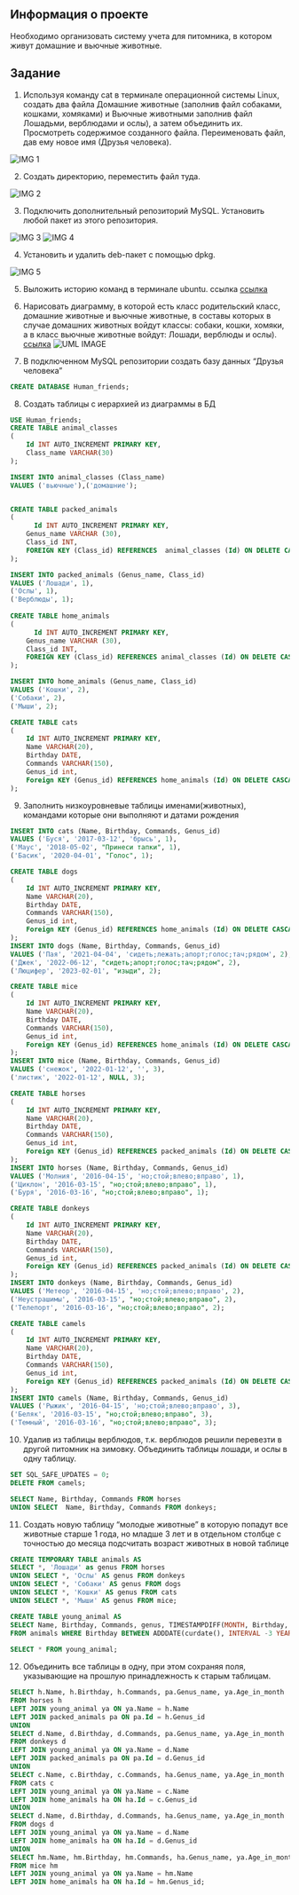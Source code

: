 ## Информация о проекте
Необходимо организовать систему учета для питомника, в котором живут
домашние и вьючные животные.

## Задание
1. Используя команду cat в терминале операционной системы Linux, создать
два файла Домашние животные (заполнив файл собаками, кошками,
хомяками) и Вьючные животными заполнив файл Лошадьми, верблюдами и
ослы), а затем объединить их. Просмотреть содержимое созданного файла.
Переименовать файл, дав ему новое имя (Друзья человека).

![IMG 1](https://github.com/KartincevAlexsandr/GB_attest1/blob/main/image/1.png)

2. Создать директорию, переместить файл туда.

![IMG 2](https://github.com/KartincevAlexsandr/GB_attest1/blob/main/image/2.png)

3. Подключить дополнительный репозиторий MySQL. Установить любой пакет
из этого репозитория.

![IMG 3](https://github.com/KartincevAlexsandr/GB_attest1/blob/main/image/3.png)
![IMG 4](https://github.com/KartincevAlexsandr/GB_attest1/blob/main/image/4.png)

4. Установить и удалить deb-пакет с помощью dpkg.

![IMG 5](https://github.com/KartincevAlexsandr/GB_attest1/blob/main/image/5.png)


5. Выложить историю команд  в терминале ubuntu. ссылка [ссылка](https://github.com/KartincevAlexsandr/GB_attest1/blob/main/consoleComandHistory)

6. Нарисовать диаграмму, в которой есть класс родительский класс, домашние
животные и вьючные животные, в составы которых в случае домашних
животных войдут классы: собаки, кошки, хомяки, а в класс вьючные животные
войдут: Лошади, верблюды и ослы).
 [ссылка](https://lucid.app/lucidchart/f88882b8-4342-4a39-b872-e19e685ab97d/edit?viewport_loc=-11%2C-171%2C2219%2C1031%2C0_0&invitationId=inv_bc756d26-064d-4797-8e92-269055042670)
![UML IMAGE](https://github.com/KartincevAlexsandr/GB_attest1/blob/main/image/animal.png)


7. В подключенном MySQL репозитории создать базу данных “Друзья
человека”
```sql
CREATE DATABASE Human_friends;
```

8. Создать таблицы с иерархией из диаграммы в БД
```sql
USE Human_friends;
CREATE TABLE animal_classes
(
	Id INT AUTO_INCREMENT PRIMARY KEY, 
	Class_name VARCHAR(30)
);

INSERT INTO animal_classes (Class_name)
VALUES ('вьючные'),('домашние');  


CREATE TABLE packed_animals
(
	  Id INT AUTO_INCREMENT PRIMARY KEY,
    Genus_name VARCHAR (30),
    Class_id INT,
    FOREIGN KEY (Class_id) REFERENCES  animal_classes (Id) ON DELETE CASCADE ON UPDATE CASCADE
);

INSERT INTO packed_animals (Genus_name, Class_id)
VALUES ('Лошади', 1),
('Ослы', 1),  
('Верблюды', 1); 
    
CREATE TABLE home_animals
(
	  Id INT AUTO_INCREMENT PRIMARY KEY,
    Genus_name VARCHAR (30),
    Class_id INT,
    FOREIGN KEY (Class_id) REFERENCES animal_classes (Id) ON DELETE CASCADE ON UPDATE CASCADE
);

INSERT INTO home_animals (Genus_name, Class_id)
VALUES ('Кошки', 2),
('Собаки', 2),  
('Мыши', 2); 

CREATE TABLE cats 
(       
    Id INT AUTO_INCREMENT PRIMARY KEY, 
    Name VARCHAR(20), 
    Birthday DATE,
    Commands VARCHAR(150),
    Genus_id int,
    Foreign KEY (Genus_id) REFERENCES home_animals (Id) ON DELETE CASCADE ON UPDATE CASCADE
);
```
9. Заполнить низкоуровневые таблицы именами(животных), командами
которые они выполняют и датами рождения
```sql
INSERT INTO cats (Name, Birthday, Commands, Genus_id)
VALUES ('Буся', '2017-03-12', 'брысь', 1),
('Маус', '2018-05-02', "Принеси тапки", 1),  
('Басик', '2020-04-01', "Голос", 1); 

CREATE TABLE dogs 
(       
    Id INT AUTO_INCREMENT PRIMARY KEY, 
    Name VARCHAR(20), 
    Birthday DATE,
    Commands VARCHAR(150),
    Genus_id int,
    Foreign KEY (Genus_id) REFERENCES home_animals (Id) ON DELETE CASCADE ON UPDATE CASCADE
);
INSERT INTO dogs (Name, Birthday, Commands, Genus_id)
VALUES ('Пая', '2021-04-04', 'сидеть;лежать;апорт;голос;тач;рядом', 2),
('Джек', '2022-06-12', "сидеть;апорт;голос;тач;рядом", 2),  
('Люцифер', '2023-02-01', "изыди", 2);

CREATE TABLE mice
(       
    Id INT AUTO_INCREMENT PRIMARY KEY, 
    Name VARCHAR(20), 
    Birthday DATE,
    Commands VARCHAR(150),
    Genus_id int,
    Foreign KEY (Genus_id) REFERENCES home_animals (Id) ON DELETE CASCADE ON UPDATE CASCADE
);
INSERT INTO mice (Name, Birthday, Commands, Genus_id)
VALUES ('снежок', '2022-01-12', '', 3),
('листик', '2022-01-12', NULL, 3);

CREATE TABLE horses 
(       
    Id INT AUTO_INCREMENT PRIMARY KEY, 
    Name VARCHAR(20), 
    Birthday DATE,
    Commands VARCHAR(150),
    Genus_id int,
    Foreign KEY (Genus_id) REFERENCES packed_animals (Id) ON DELETE CASCADE ON UPDATE CASCADE
);
INSERT INTO horses (Name, Birthday, Commands, Genus_id)
VALUES ('Молния', '2016-04-15', 'но;стой;влево;вправо', 1),
('Циклон', '2016-03-15', "но;стой;влево;вправо", 1),  
('Буря', '2016-03-16', "но;стой;влево;вправо", 1);

CREATE TABLE donkeys 
(       
    Id INT AUTO_INCREMENT PRIMARY KEY, 
    Name VARCHAR(20), 
    Birthday DATE,
    Commands VARCHAR(150),
    Genus_id int,
    Foreign KEY (Genus_id) REFERENCES packed_animals (Id) ON DELETE CASCADE ON UPDATE CASCADE
);
INSERT INTO donkeys (Name, Birthday, Commands, Genus_id)
VALUES ('Метеор', '2016-04-15', 'но;стой;влево;вправо', 2),
('Неустрашимы', '2016-03-15', "но;стой;влево;вправо", 2),  
('Телепорт', '2016-03-16', "но;стой;влево;вправо", 2);

CREATE TABLE camels 
(       
    Id INT AUTO_INCREMENT PRIMARY KEY, 
    Name VARCHAR(20), 
    Birthday DATE,
    Commands VARCHAR(150),
    Genus_id int,
    Foreign KEY (Genus_id) REFERENCES packed_animals (Id) ON DELETE CASCADE ON UPDATE CASCADE
);
INSERT INTO camels (Name, Birthday, Commands, Genus_id)
VALUES ('Рыжик', '2016-04-15', 'но;стой;влево;вправо', 3),
('Беляк', '2016-03-15', "но;стой;влево;вправо", 3),  
('Темный', '2016-03-16', "но;стой;влево;вправо", 3);
```

10. Удалив из таблицы верблюдов, т.к. верблюдов решили перевезти в другой
питомник на зимовку. Объединить таблицы лошади, и ослы в одну таблицу.

```sql
SET SQL_SAFE_UPDATES = 0;
DELETE FROM camels;

SELECT Name, Birthday, Commands FROM horses
UNION SELECT  Name, Birthday, Commands FROM donkeys;
```

11. Создать новую таблицу “молодые животные” в которую попадут все
животные старше 1 года, но младше 3 лет и в отдельном столбце с точностью
до месяца подсчитать возраст животных в новой таблице
```sql
CREATE TEMPORARY TABLE animals AS 
SELECT *, 'Лошади' as genus FROM horses
UNION SELECT *, 'Ослы' AS genus FROM donkeys
UNION SELECT *, 'Собаки' AS genus FROM dogs
UNION SELECT *, 'Кошки' AS genus FROM cats
UNION SELECT *, 'Мыши' AS genus FROM mice;

CREATE TABLE young_animal AS
SELECT Name, Birthday, Commands, genus, TIMESTAMPDIFF(MONTH, Birthday, CURDATE()) AS Age_in_month
FROM animals WHERE Birthday BETWEEN ADDDATE(curdate(), INTERVAL -3 YEAR) AND ADDDATE(CURDATE(), INTERVAL -1 YEAR);
 
SELECT * FROM young_animal;
```
12. Объединить все таблицы в одну, при этом сохраняя поля, указывающие на
прошлую принадлежность к старым таблицам.
```sql
SELECT h.Name, h.Birthday, h.Commands, pa.Genus_name, ya.Age_in_month 
FROM horses h
LEFT JOIN young_animal ya ON ya.Name = h.Name
LEFT JOIN packed_animals pa ON pa.Id = h.Genus_id
UNION 
SELECT d.Name, d.Birthday, d.Commands, pa.Genus_name, ya.Age_in_month 
FROM donkeys d 
LEFT JOIN young_animal ya ON ya.Name = d.Name
LEFT JOIN packed_animals pa ON pa.Id = d.Genus_id
UNION
SELECT c.Name, c.Birthday, c.Commands, ha.Genus_name, ya.Age_in_month 
FROM cats c
LEFT JOIN young_animal ya ON ya.Name = c.Name
LEFT JOIN home_animals ha ON ha.Id = c.Genus_id
UNION
SELECT d.Name, d.Birthday, d.Commands, ha.Genus_name, ya.Age_in_month 
FROM dogs d
LEFT JOIN young_animal ya ON ya.Name = d.Name
LEFT JOIN home_animals ha ON ha.Id = d.Genus_id
UNION
SELECT hm.Name, hm.Birthday, hm.Commands, ha.Genus_name, ya.Age_in_month 
FROM mice hm
LEFT JOIN young_animal ya ON ya.Name = hm.Name
LEFT JOIN home_animals ha ON ha.Id = hm.Genus_id;
